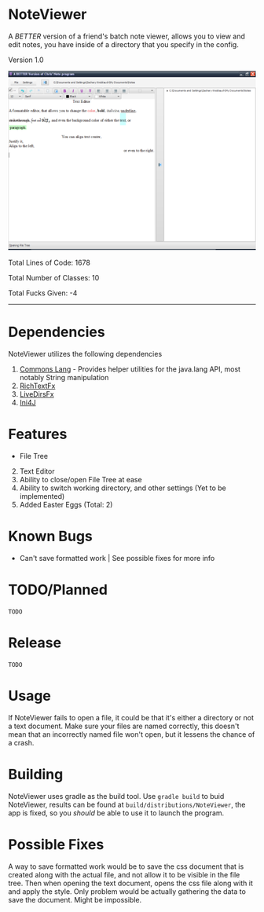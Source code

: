 # NoteViewer

A *BETTER* version of a friend's batch note viewer, allows you to view and edit notes, you have inside of a directory that you specify in the config. 


Version 1.0

 ![Fig.2](readmeimages/screenshot-02-main.png)


Total Lines of Code: 1678

Total Number of Classes: 10

Total Fucks Given: -4

----------------------------------------------------

# Dependencies

NoteViewer utilizes the following dependencies

1. [Commons Lang](https://commons.apache.org/proper/commons-lang) - Provides helper utilities for the java.lang API, most notably String manipulation
2. [RichTextFx](https://www.github.com/TomasMikula/RichTextFX)
3. [LiveDirsFx](https://www.github.com/TomasMikula/LiveDirsFX)
4. [Ini4J](https://ini4j.sourceforge.net)


# Features
- File Tree
2. Text Editor
3. Ability to close/open File Tree at ease
4. Ability to switch working directory, and other settings (Yet to be implemented)
5. Added Easter Eggs (Total: 2)

# Known Bugs
- Can't save formatted work | See possible fixes for more info

# TODO/Planned
	TODO

# Release

	TODO

# Usage

If NoteViewer fails to open a file, it could be that it's either a directory or not a text document. Make sure your files are named correctly, this doesn't mean that an incorrectly named file won't open, but it lessens the chance of a crash.

# Building
NoteViewer uses gradle as the build tool. Use `gradle build` to buid NoteViewer, results can be found at `build/distributions/NoteViewer`, the app is fixed, so you *should* be able to use it to launch the program.

# Possible Fixes
A way to save formatted work would be to save the css document that is created along with the actual file, and not allow it to be visible in the file tree. Then when opening the text document, opens the css file along with it and apply the style. Only problem would be actually gathering the data to save the document. Might be impossible.